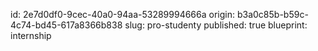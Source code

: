 id: 2e7d0df0-9cec-40a0-94aa-53289994666a
origin: b3a0c85b-b59c-4c74-bd45-617a8366b838
slug: pro-studenty
published: true
blueprint: internship
